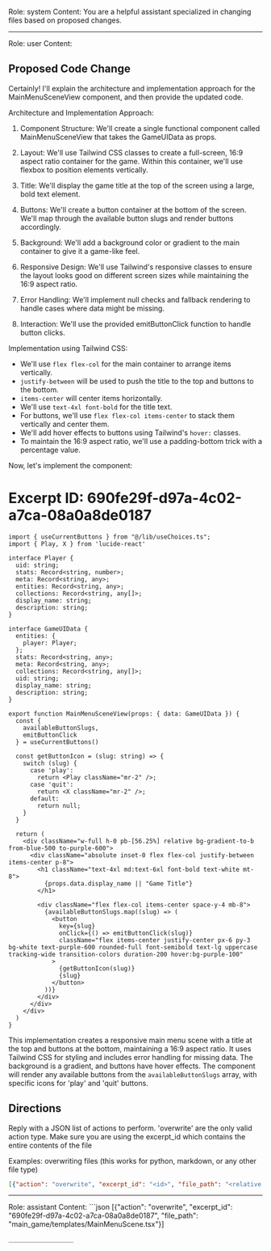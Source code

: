 Role: system
Content: You are a helpful assistant specialized in changing files based on proposed changes.
__________________
Role: user
Content: 
## Proposed Code Change
Certainly! I'll explain the architecture and implementation approach for the MainMenuSceneView component, and then provide the updated code.

Architecture and Implementation Approach:

1. Component Structure:
   We'll create a single functional component called MainMenuSceneView that takes the GameUIData as props.

2. Layout:
   We'll use Tailwind CSS classes to create a full-screen, 16:9 aspect ratio container for the game. Within this container, we'll use flexbox to position elements vertically.

3. Title:
   We'll display the game title at the top of the screen using a large, bold text element.

4. Buttons:
   We'll create a button container at the bottom of the screen. We'll map through the available button slugs and render buttons accordingly.

5. Background:
   We'll add a background color or gradient to the main container to give it a game-like feel.

6. Responsive Design:
   We'll use Tailwind's responsive classes to ensure the layout looks good on different screen sizes while maintaining the 16:9 aspect ratio.

7. Error Handling:
   We'll implement null checks and fallback rendering to handle cases where data might be missing.

8. Interaction:
   We'll use the provided emitButtonClick function to handle button clicks.

Implementation using Tailwind CSS:

- We'll use `flex flex-col` for the main container to arrange items vertically.
- `justify-between` will be used to push the title to the top and buttons to the bottom.
- `items-center` will center items horizontally.
- We'll use `text-4xl font-bold` for the title text.
- For buttons, we'll use `flex flex-col items-center` to stack them vertically and center them.
- We'll add hover effects to buttons using Tailwind's `hover:` classes.
- To maintain the 16:9 aspect ratio, we'll use a padding-bottom trick with a percentage value.

Now, let's implement the component:

# Excerpt ID: 690fe29f-d97a-4c02-a7ca-08a0a8de0187
```tsx main_game/templates/MainMenuScene.tsx
import { useCurrentButtons } from "@/lib/useChoices.ts";
import { Play, X } from 'lucide-react'

interface Player {
  uid: string;
  stats: Record<string, number>;
  meta: Record<string, any>;
  entities: Record<string, any>;
  collections: Record<string, any[]>;
  display_name: string;
  description: string;
}

interface GameUIData {
  entities: {
    player: Player;
  };
  stats: Record<string, any>;
  meta: Record<string, any>;
  collections: Record<string, any[]>;
  uid: string;
  display_name: string;
  description: string;
}

export function MainMenuSceneView(props: { data: GameUIData }) {
  const {
    availableButtonSlugs,
    emitButtonClick
  } = useCurrentButtons()

  const getButtonIcon = (slug: string) => {
    switch (slug) {
      case 'play':
        return <Play className="mr-2" />;
      case 'quit':
        return <X className="mr-2" />;
      default:
        return null;
    }
  }

  return (
    <div className="w-full h-0 pb-[56.25%] relative bg-gradient-to-b from-blue-500 to-purple-600">
      <div className="absolute inset-0 flex flex-col justify-between items-center p-8">
        <h1 className="text-4xl md:text-6xl font-bold text-white mt-8">
          {props.data.display_name || "Game Title"}
        </h1>

        <div className="flex flex-col items-center space-y-4 mb-8">
          {availableButtonSlugs.map((slug) => (
            <button
              key={slug}
              onClick={() => emitButtonClick(slug)}
              className="flex items-center justify-center px-6 py-3 bg-white text-purple-600 rounded-full font-semibold text-lg uppercase tracking-wide transition-colors duration-200 hover:bg-purple-100"
            >
              {getButtonIcon(slug)}
              {slug}
            </button>
          ))}
        </div>
      </div>
    </div>
  )
}
```

This implementation creates a responsive main menu scene with a title at the top and buttons at the bottom, maintaining a 16:9 aspect ratio. It uses Tailwind CSS for styling and includes error handling for missing data. The background is a gradient, and buttons have hover effects. The component will render any available buttons from the `availableButtonSlugs` array, with specific icons for 'play' and 'quit' buttons.

## Directions
Reply with a JSON list of actions to perform. 'overwrite' are the only valid action type. 
Make sure you are using the excerpt_id which contains the entire contents of the file

Examples:
overwriting files (this works for python, markdown, or any other file type)
```json output_example1
[{"action": "overwrite", "excerpt_id": "<id>", "file_path": "<relative file path>"}]
```

__________________
Role: assistant
Content: ```json
[{"action": "overwrite", "excerpt_id": "690fe29f-d97a-4c02-a7ca-08a0a8de0187", "file_path": "main_game/templates/MainMenuScene.tsx"}]
```
__________________
